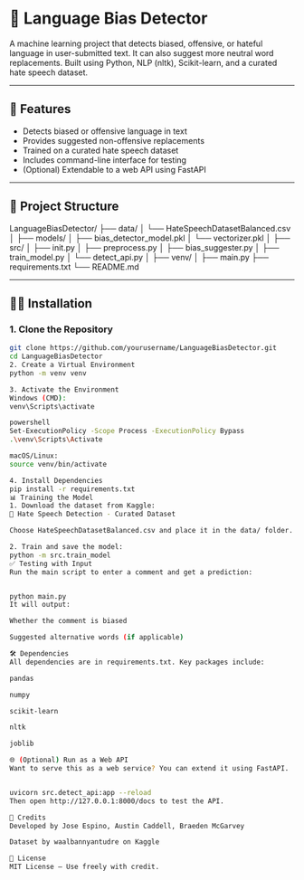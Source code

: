 # 🧠 Language Bias Detector

A machine learning project that detects biased, offensive, or hateful language in user-submitted text. It can also suggest more neutral word replacements. Built using Python, NLP (nltk), Scikit-learn, and a curated hate speech dataset.

---

## 🚀 Features

- Detects biased or offensive language in text
- Provides suggested non-offensive replacements
- Trained on a curated hate speech dataset
- Includes command-line interface for testing
- (Optional) Extendable to a web API using FastAPI

---

## 📁 Project Structure

LanguageBiasDetector/ ├── data/ │ └── HateSpeechDatasetBalanced.csv │ ├── models/ │ ├── bias_detector_model.pkl │ └── vectorizer.pkl │ ├── src/ │ ├── init.py │ ├── preprocess.py │ ├── bias_suggester.py │ ├── train_model.py │ └── detect_api.py │ ├── venv/ │ ├── main.py ├── requirements.txt └── README.md


---

## 🧑‍💻 Installation

### 1. Clone the Repository

```bash
git clone https://github.com/yourusername/LanguageBiasDetector.git
cd LanguageBiasDetector
2. Create a Virtual Environment
python -m venv venv

3. Activate the Environment
Windows (CMD):
venv\Scripts\activate

powershell
Set-ExecutionPolicy -Scope Process -ExecutionPolicy Bypass
.\venv\Scripts\Activate

macOS/Linux:
source venv/bin/activate

4. Install Dependencies
pip install -r requirements.txt
📊 Training the Model
1. Download the dataset from Kaggle:
🔗 Hate Speech Detection - Curated Dataset

Choose HateSpeechDatasetBalanced.csv and place it in the data/ folder.

2. Train and save the model:
python -m src.train_model
✅ Testing with Input
Run the main script to enter a comment and get a prediction:


python main.py
It will output:

Whether the comment is biased

Suggested alternative words (if applicable)

🛠 Dependencies
All dependencies are in requirements.txt. Key packages include:

pandas

numpy

scikit-learn

nltk

joblib

🌐 (Optional) Run as a Web API
Want to serve this as a web service? You can extend it using FastAPI.


uvicorn src.detect_api:app --reload
Then open http://127.0.0.1:8000/docs to test the API.

🧠 Credits
Developed by Jose Espino, Austin Caddell, Braeden McGarvey

Dataset by waalbannyantudre on Kaggle

📄 License
MIT License – Use freely with credit.




